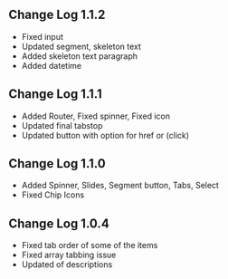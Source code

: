 ## Change Log 1.1.2

- Fixed input
- Updated segment, skeleton text
- Added skeleton text paragraph
- Added datetime

## Change Log 1.1.1

- Added Router, Fixed spinner, Fixed icon
- Updated final tabstop
- Updated button with option for href or (click)

## Change Log 1.1.0
- Added Spinner, Slides, Segment button, Tabs, Select
- Fixed Chip Icons

## Change Log 1.0.4
- Fixed tab order of some of the items
- Fixed array tabbing issue
- Updated of descriptions
